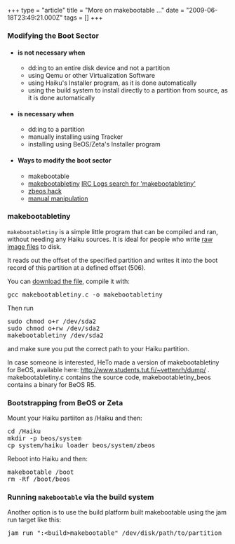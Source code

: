 +++
type = "article"
title = "More on makebootable ..."
date = "2009-06-18T23:49:21.000Z"
tags = []
+++

<h3>Modifying the Boot Sector</h3>
<ul>
<li><h4>is not necessary when</h4>
<ul>
<li>dd:ing to an entire disk device and not a partition</li>
<li>using Qemu or other Virtualization Software</li>
<li>using Haiku's Installer program, as it is done automatically</li>
<li>using the build system to install directly to a partition from source, as it is done automatically</li>
</ul>
</li>
<li><h4>is necessary when</h4>
<ul>
<li>dd:ing to a partition</li>
<li>manually installing using Tracker</li>
<li>installing using BeOS/Zeta's Installer program</li>
</ul>
</li>
<li><h4>Ways to modify the boot sector</h4>
<ul>
<li>makebootable</li>
<li><a href="#makebootabletiny">makebootabletiny</a>  <a href="http://tinyurl.com/echelog-makebootablytiny">IRC Logs search for 'makebootabletiny'</li>
<li><a href="#zbeos_hack">zbeos hack</a></li>
<li><a href="http://www.haiku-os.org/node/2398#manually">manual manipulation</a></li>
</ul>
</ul>
<a name="makebootabletiny"></a>
<h3>makebootabletiny</h3>
<p>
<code>makebootabletiny</code> is a simple little program that can be compiled and ran, without needing any Haiku sources. It is ideal for people who write <a href="http://haiku-files.org/raw/">raw image files</a> to disk.
</p>
<p>
It reads out the offset of the specified partition and writes it into the boot record of this partition at a defined offset (506).
</p>

You can <a href="http://stefanschramm.net/dev/makebootabletiny/makebootabletiny.c">download the file</a>, compile it with:
<pre>
gcc makebootabletiny.c -o makebootabletiny
</pre>
Then run
<pre>
sudo chmod o+r /dev/sda2
sudo chmod o+rw /dev/sda2
makebootabletiny /dev/sda2
</pre>
and make sure you put the correct path to your Haiku partition.

In case someone is interested, HeTo made a version of makebootabletiny for BeOS, available here: http://www.students.tut.fi/~vettenrh/dump/ . makebootabletiny.c contains the source code, makebootabletiny_beos contains a binary for BeOS R5.


<a name="zbeos_hack"></a>
<h3>Bootstrapping from BeOS or Zeta</h3>
Mount your Haiku partiiton as /Haiku and then:
<pre>
cd /Haiku
mkdir -p beos/system
cp system/haiku_loader beos/system/zbeos  
</pre>
Reboot into Haiku and then:
<pre>
makebootable /boot
rm -Rf /boot/beos
</pre>

<h3>Running <code>makebootable</code> via the build system</h3>
Another option is to use the build platform built makebootable using the jam run target like this:
<pre>
jam run ":&lt;build&gt;makebootable" /dev/disk/path/to/partition
</pre>